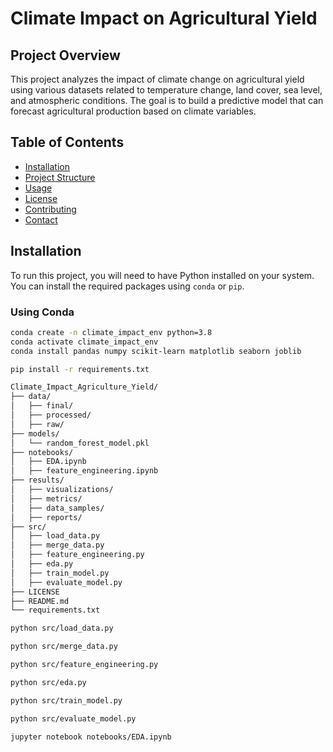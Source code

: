 # Climate Impact on Agricultural Yield

## Project Overview

This project analyzes the impact of climate change on agricultural yield using various datasets related to temperature change, land cover, sea level, and atmospheric conditions. The goal is to build a predictive model that can forecast agricultural production based on climate variables.

## Table of Contents

- [Installation](#installation)
- [Project Structure](#project-structure)
- [Usage](#usage)
- [License](#license)
- [Contributing](#contributing)
- [Contact](#contact)

## Installation

To run this project, you will need to have Python installed on your system. You can install the required packages using `conda` or `pip`.

### Using Conda

```sh
conda create -n climate_impact_env python=3.8
conda activate climate_impact_env
conda install pandas numpy scikit-learn matplotlib seaborn joblib

pip install -r requirements.txt

Climate_Impact_Agriculture_Yield/
├── data/
│   ├── final/
│   ├── processed/
│   ├── raw/
├── models/
│   └── random_forest_model.pkl
├── notebooks/
│   ├── EDA.ipynb
│   ├── feature_engineering.ipynb
├── results/
│   ├── visualizations/
│   ├── metrics/
│   ├── data_samples/
│   ├── reports/
├── src/
│   ├── load_data.py
│   ├── merge_data.py
│   ├── feature_engineering.py
│   ├── eda.py
│   ├── train_model.py
│   ├── evaluate_model.py
├── LICENSE
├── README.md
└── requirements.txt

python src/load_data.py

python src/merge_data.py

python src/feature_engineering.py

python src/eda.py

python src/train_model.py

python src/evaluate_model.py

jupyter notebook notebooks/EDA.ipynb

